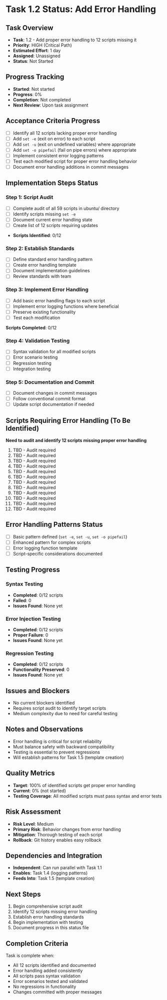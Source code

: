# Task 1.2 Status: Add Error Handling

## Task Overview
- **Task**: 1.2 - Add proper error handling to 12 scripts missing it
- **Priority**: HIGH (Critical Path)
- **Estimated Effort**: 1 day
- **Assigned**: Unassigned
- **Status**: Not Started

## Progress Tracking
- **Started**: Not started
- **Progress**: 0%
- **Completion**: Not completed
- **Next Review**: Upon task assignment

## Acceptance Criteria Progress
- [ ] Identify all 12 scripts lacking proper error handling
- [ ] Add `set -e` (exit on error) to each script
- [ ] Add `set -u` (exit on undefined variables) where appropriate
- [ ] Add `set -o pipefail` (fail on pipe errors) where appropriate
- [ ] Implement consistent error logging patterns
- [ ] Test each modified script for proper error handling behavior
- [ ] Document error handling additions in commit messages

## Implementation Steps Status

### Step 1: Script Audit
- [ ] Complete audit of all 59 scripts in ubuntu/ directory
- [ ] Identify scripts missing `set -e`
- [ ] Document current error handling state
- [ ] Create list of 12 scripts requiring updates
- **Scripts Identified**: 0/12

### Step 2: Establish Standards
- [ ] Define standard error handling pattern
- [ ] Create error handling template
- [ ] Document implementation guidelines
- [ ] Review standards with team

### Step 3: Implement Error Handling
- [ ] Add basic error handling flags to each script
- [ ] Implement error logging functions where beneficial
- [ ] Preserve existing functionality
- [ ] Test each modification

**Scripts Completed**: 0/12

### Step 4: Validation Testing
- [ ] Syntax validation for all modified scripts
- [ ] Error scenario testing
- [ ] Regression testing
- [ ] Integration testing

### Step 5: Documentation and Commit
- [ ] Document changes in commit messages
- [ ] Follow conventional commit format
- [ ] Update script documentation if needed

## Scripts Requiring Error Handling (To Be Identified)
**Need to audit and identify 12 scripts missing proper error handling**
1. TBD - Audit required
2. TBD - Audit required
3. TBD - Audit required
4. TBD - Audit required
5. TBD - Audit required
6. TBD - Audit required
7. TBD - Audit required
8. TBD - Audit required
9. TBD - Audit required
10. TBD - Audit required
11. TBD - Audit required
12. TBD - Audit required

## Error Handling Patterns Status
- [ ] Basic pattern defined (`set -e`, `set -u`, `set -o pipefail`)
- [ ] Enhanced pattern for complex scripts
- [ ] Error logging function template
- [ ] Script-specific considerations documented

## Testing Progress
### Syntax Testing
- **Completed**: 0/12 scripts
- **Failed**: 0
- **Issues Found**: None yet

### Error Injection Testing  
- **Completed**: 0/12 scripts
- **Proper Failure**: 0
- **Issues Found**: None yet

### Regression Testing
- **Completed**: 0/12 scripts  
- **Functionality Preserved**: 0
- **Issues Found**: None yet

## Issues and Blockers
- No current blockers identified
- Requires script audit to identify target scripts
- Medium complexity due to need for careful testing

## Notes and Observations
- Error handling is critical for script reliability
- Must balance safety with backward compatibility
- Testing is essential to prevent regressions
- Will establish patterns for Task 1.5 (template creation)

## Quality Metrics
- **Target**: 100% of identified scripts get proper error handling
- **Current**: 0% (not started)
- **Testing Coverage**: All modified scripts must pass syntax and error tests

## Risk Assessment
- **Risk Level**: Medium
- **Primary Risk**: Behavior changes from error handling
- **Mitigation**: Thorough testing of each script
- **Rollback**: Git history enables easy rollback

## Dependencies and Integration
- **Independent**: Can run parallel with Task 1.1
- **Enables**: Task 1.4 (logging patterns)
- **Feeds Into**: Task 1.5 (template creation)

## Next Steps
1. Begin comprehensive script audit
2. Identify 12 scripts missing error handling
3. Establish error handling standards
4. Begin implementation with testing
5. Document progress in this status file

## Completion Criteria
Task is complete when:
- All 12 scripts identified and documented
- Error handling added consistently
- All scripts pass syntax validation
- Error scenarios tested and validated
- No regressions in functionality
- Changes committed with proper messages